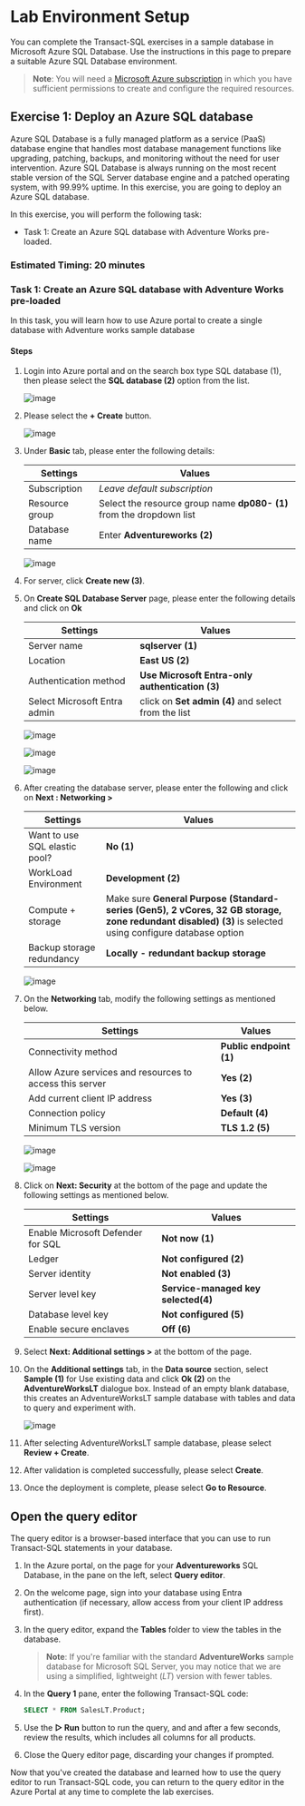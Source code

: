 # Lab Environment Setup

You can complete the Transact-SQL exercises in a sample database in Microsoft Azure SQL Database. Use the instructions in this page to prepare a suitable Azure SQL Database environment.

> **Note**: You will need a [Microsoft Azure subscription](https://azure.microsoft.com/free) in which you have sufficient permissions to create and configure the required resources.

## Exercise 1: Deploy an Azure SQL database

Azure SQL Database is a fully managed platform as a service (PaaS) database engine that handles most database management functions like upgrading, patching, backups, and monitoring without the need for user intervention. Azure SQL Database is always running on the most recent stable version of the SQL Server database engine and a patched operating system, with 99.99% uptime. In this exercise, you are going to deploy an Azure SQL database. 

In this exercise, you will perform the following task:

+ Task 1: Create an Azure SQL database with Adventure Works pre-loaded.

### Estimated Timing: 20 minutes

### Task 1: Create an Azure SQL database with Adventure Works pre-loaded

In this task, you will learn how to use Azure portal to create a single database with Adventure works sample database

#### Steps

1. Login into Azure portal and on the search box type SQL database (1), then please select the **SQL database (2)** option from the list.

   ![image](../media/Nimage-38.png)

2. Please select the **+ Create** button.

   ![image](../media/Nimage-39.png)


3. Under **Basic** tab, please enter the following details:

    | Settings | Values |
    |  -- | -- |
    | Subscription | *Leave default subscription* |
    | Resource group | Select the resource group name **dp080-<inject key="DeploymentID" enableCopy="false"/> (1)** from the dropdown list |
    | Database name | Enter **Adventureworks (2)** |
   
    ![image](../media/set1n.png) 

4. For server, click **Create new (3)**.

5. On **Create SQL Database Server** page, please enter the following details and click on **Ok**

    | Settings | Values |
    |  -- | -- |      
    | Server name | **sqlserver<inject key="DeploymentID" enableCopy="false"/> (1)** |
    | Location | **East US (2)** |
    | Authentication method | **Use Microsoft Entra-only authentication (3)** |
    | Select Microsoft Entra admin | click on **Set admin (4)** and select **<inject key="AzureAdUserEmail"></inject>** from the list |
    

    ![image](../media/set2n.png)   

    ![image](../media/set3n.png)  

    ![image](../media/set4n.png)  

7. After creating the database server, please enter the following and click on **Next : Networking >**

    | Settings | Values |
    |  -- | -- |      
    | Want to use SQL elastic pool? | **No (1)** |    |
    | WorkLoad Environment | **Development (2)** |    |
    | Compute + storage | Make sure **General Purpose (Standard-series (Gen5), 2 vCores, 32 GB storage, zone redundant disabled) (3)** is selected using configure database option   |
    | Backup storage redundancy |  **Locally - redundant backup storage** |
    

    ![image](../media/set5n.png)
 
9. On the **Networking** tab, modify the following settings as mentioned below.
   
    | Settings | Values |
    |----------|--------|
    |Connectivity method | **Public endpoint (1)** |
    |Allow Azure services and resources to access this server | **Yes (2)** |
    | Add current client IP address | **Yes (3)**  |
    | Connection policy | **Default (4)** |
    | Minimum TLS version | **TLS 1.2 (5)** |

    ![image](../media/set6n.png)

    ![image](../media/set7n.png)

10. Click on **Next: Security** at the bottom of the page and update the following settings as mentioned below.

    | Settings | Values |
    |----------|--------|
    | Enable Microsoft Defender for SQL | **Not now (1)** |
    | Ledger | **Not configured (2)**  |
    | Server identity | **Not enabled (3)** |
    | Server level key | **Service-managed key selected(4)** |
    | Database level key | **Not configured (5)** |
    | Enable secure enclaves | **Off (6)** |

11. Select **Next: Additional settings >** at the bottom of the page.

12. On the **Additional settings** tab, in the **Data source** section, select **Sample (1)** for Use existing data and click **Ok (2)** on the **AdventureWorksLT** dialogue box. Instead of an empty blank database, this creates an AdventureWorksLT sample database with tables and data to query and experiment with.

    ![image](../media/Nimage-42.png)

13. After selecting AdventureWorksLT sample database, please select **Review + Create**.

14. After validation is completed successfully, please select **Create**.
 
15. Once the deployment is complete, please select **Go to Resource**.

## Open the query editor

The query editor is a browser-based interface that you can use to run Transact-SQL statements in your database.

1. In the Azure portal, on the page for your **Adventureworks** SQL Database, in the pane on the left, select **Query editor**.
1. On the welcome page, sign into your database using Entra authentication (if necessary, allow access from your client IP address first).
1. In the query editor, expand the **Tables** folder to view the tables in the database.

    > **Note**: If you're familiar with the standard **AdventureWorks** sample database for Microsoft SQL Server, you may notice that we are using a simplified, lightweight (*LT*) version with fewer tables.

1. In the **Query 1** pane, enter the following Transact-SQL code:

    ```sql
    SELECT * FROM SalesLT.Product;
    ```

1. Use the **&#9655; Run** button to run the query, and and after a few seconds, review the results, which includes all columns for all products.
1. Close the Query editor page, discarding your changes if prompted.

Now that you've created the database and learned how to use the query editor to run Transact-SQL code, you can return to the query editor in the Azure Portal at any time to complete the lab exercises.


